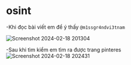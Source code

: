 # osint
-Khi đọc bài viết em để ý thấy `@m1ssgr4ndvi3tnam` 

![Screenshot 2024-02-18 201304](https://github.com/vawn04/osintet2024/assets/154768853/0130a65e-013f-41bc-91a7-81d42ac3ddb9)

-Sau khi tìm kiểm em tìm ra được trang pinteres 
![Screenshot 2024-02-18 202431](https://github.com/vawn04/osintet2024/assets/154768853/c46201dd-758d-4849-b8ff-a79534f7337e)
